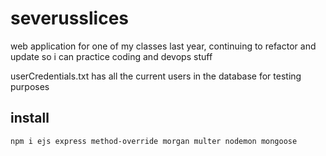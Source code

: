# severusslices

web application for one of my classes last year, continuing to refactor and update so i can practice coding and devops stuff

userCredentials.txt has all the current users in the database for testing purposes

## install

`npm i ejs express method-override morgan multer nodemon mongoose`
